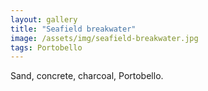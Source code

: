 ```yaml
---
layout: gallery
title: "Seafield breakwater"
image: /assets/img/seafield-breakwater.jpg
tags: Portobello
---
```


Sand, concrete, charcoal, Portobello.
